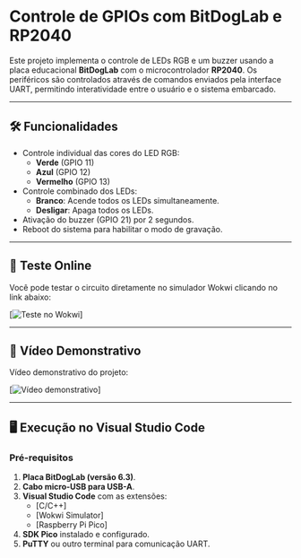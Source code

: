 # Controle de GPIOs com BitDogLab e RP2040

Este projeto implementa o controle de LEDs RGB e um buzzer usando a placa educacional **BitDogLab** com o microcontrolador **RP2040**. Os periféricos são controlados através de comandos enviados pela interface UART, permitindo interatividade entre o usuário e o sistema embarcado.

---

## 🛠️ Funcionalidades

- Controle individual das cores do LED RGB:
  - **Verde** (GPIO 11)
  - **Azul** (GPIO 12)
  - **Vermelho** (GPIO 13)
- Controle combinado dos LEDs:
  - **Branco**: Acende todos os LEDs simultaneamente.
  - **Desligar**: Apaga todos os LEDs.
- Ativação do buzzer (GPIO 21) por 2 segundos.
- Reboot do sistema para habilitar o modo de gravação.

---

## 🔗 Teste Online

Você pode testar o circuito diretamente no simulador Wokwi clicando no link abaixo:

[![Teste no Wokwi](https://wokwi.com/projects/420104833635443713)]

---

## 🔗 Vídeo Demonstrativo

Vídeo demonstrativo do projeto:

[![Vídeo demonstrativo]()] 

---

## 🖥️ Execução no Visual Studio Code

### Pré-requisitos
1. **Placa BitDogLab (versão 6.3)**.
2. **Cabo micro-USB para USB-A**.
3. **Visual Studio Code** com as extensões:
   - [C/C++]
   - [Wokwi Simulator]
   - [Raspberry Pi Pico]
4. **SDK Pico** instalado e configurado.
5. **PuTTY** ou outro terminal para comunicação UART.
